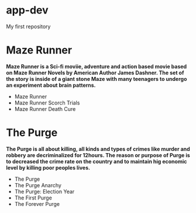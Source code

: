 # app-dev
My first repository
# Maze Runner
**Maze Runner is a Sci-fi moviie, adventure and action based movie based on Maze Runner Novels by American Author James Dashner. The set of the story is inside of a giant stone Maze with many teenagers to undergo an experiment about brain patterns.**
- Maze Runner
- Maze Runner Scorch Trials
- Maze Runner Death Cure

# The Purge
**The Purge is all about killing, all kinds and types of crimes like murder and robbery are decriminalized for 12hours. The reason or purpose of Purge is to decreased the crime rate on the country and to maintain hig economic level by killing poor peoples lives.**
- The Purge
- The Purge Anarchy
- The Purge: Election Year
- The First Purge
- The Forever Purge
